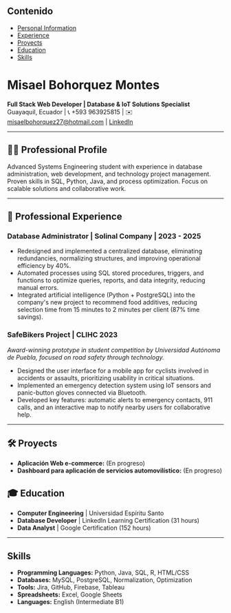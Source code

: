 ## Contenido
* [Personal Information](#Misael-Bohorquez-Montes)
* [Experience](#Professional-Experience)
* [Proyects](#Proyects)
* [Education](#Education)
* [Skills](#Skills)

# Misael Bohorquez Montes  
**Full Stack Web Developer | Database & IoT Solutions Specialist**  
Guayaquil, Ecuador | 📞 +593 963925815 | ✉️ misaelbohorquez27@hotmail.com | [LinkedIn](https://linkedin.com/in/tu-perfil)

---

## 👨‍💻 Professional Profile  
Advanced Systems Engineering student with experience in database administration, web development, and technology project management. Proven skills in SQL, Python, Java, and process optimization. Focus on scalable solutions and collaborative work.

---

## 🚀 Professional Experience

### **Database Administrator** | Solinal Company | 2023 - 2025  
- Redesigned and implemented a centralized database, eliminating redundancies, normalizing structures, and improving operational efficiency by 40%.  
- Automated processes using SQL stored procedures, triggers, and functions to optimize queries, reports, and data integrity, reducing manual errors.  
- Integrated artificial intelligence (Python + PostgreSQL) into the company's new project to recommend food additives, reducing selection time from 15 minutes to 2 minutes per client (87% time savings).

### **SafeBikers Project** | CLIHC 2023  
*Award-winning prototype in student competition by Universidad Autónoma de Puebla, focused on road safety through technology.*  
- Designed the user interface for a mobile app for cyclists involved in accidents or assaults, prioritizing usability in critical situations.  
- Implemented an emergency detection system using IoT sensors and panic-button gloves connected via Bluetooth.  
- Developed key features: automatic alerts to emergency contacts, 911 calls, and an interactive map to notify nearby users for collaborative help.

---

## 🛠️ Proyects
- **Aplicación Web e-commerce:** (En progreso)
- **Dashboard para aplicación de servicios automovilístico:** (En progreso)

## 🎓 Education  
- **Computer Engineering** | Universidad Espíritu Santo  
- **Database Developer** | LinkedIn Learning Certification (31 hours)  
- **Data Analyst** | Google Certification (152 hours)

---

## Skills  
- **Programming Languages:** Python, Java, SQL, R, HTML/CSS  
- **Databases:** MySQL, PostgreSQL, Normalization, Optimization  
- **Tools:** Jira, GitHub, Firebase, Tableau  
- **Spreadsheets:** Excel, Google Sheets  
- **Languages:** English (Intermediate B1)


